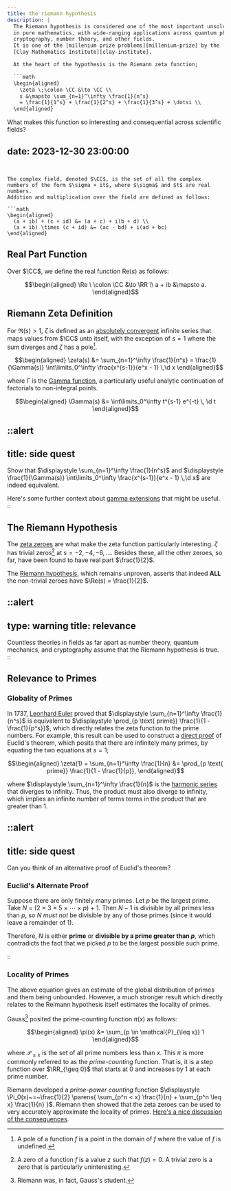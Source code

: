 ```yaml
---
title: the riemann hypothesis
description: |
  The Riemann hypothesis is considered one of the most important unsolved problems
  in pure mathematics, with wide-ranging applications across quantum physics,
  cryptography, number theory, and other fields.
  It is one of the [millenium prize problems][millenium-prize] by the
  [Clay Mathematics Institute][clay-institute].

  At the heart of the hypothesis is the Riemann zeta function;

  ```math
  \begin{aligned}
    \zeta \;\colon \CC &\to \CC \\
    s &\mapsto \sum_{n=1}^\infty \frac{1}{n^s}
    = \frac{1}{1^s} + \frac{1}{2^s} + \frac{1}{3^s} + \dotsi \\
  \end{aligned}
  ```
  
  What makes this function so interesting and consequential across
  scientific fields?

  [millenium-prize]: https://www.claymath.org/millennium-problems
  [clay-institute]:  https://www.claymath.org/

date: 2023-12-30 23:00:00
---
```


The complex field, denoted $\CC$, is the set of all the complex
numbers of the form $\sigma + it$, where $\sigma$ and $t$ are real numbers.
Addition and multiplication over the field are defined as follows:

```math
\begin{aligned}
  (a + ib) + (c + id) &= (a + c) + i(b + d) \\
  (a + ib) \times (c + id) &= (ac - bd) + i(ad + bc)
\end{aligned}
```

## Real Part Function

Over $\CC$, we define the real function $\mathrm{Re}(s)$ as follows:

```math
\begin{aligned}
\Re \ \colon \CC &\to \RR \\
a + ib &\mapsto a.
\end{aligned}
```

## Riemann Zeta Definition

For $\Re(s) > 1$, $\zeta$ is defined as an [absolutely convergent][abs-convergence]
infinite series that maps values from $\CC$ unto itself,
with the exception of $s = 1$ where the sum diverges
and $\zeta$ has a pole[^pole].

```math
\begin{aligned}
\zeta(s) &= \sum_{n=1}^\infty \frac{1}{n^s}
= \frac{1}{\Gamma(s)} \int\limits_0^\infty \frac{x^{s-1}}{e^x - 1} \,\d x
\end{aligned}
```

where $\Gamma$ is the [Gamma function][gamma-func], a particularly useful analytic
continuation of factorials to non-integral points.

```math
\begin{aligned}
\Gamma(s) &= \int\limits_0^\infty t^{s-1} e^{-t} \, \d t
\end{aligned}
```

::alert
---
title: side quest
---
Show that $\displaystyle \sum_{n=1}^\infty \frac{1}{n^s}$ and
$\displaystyle \frac{1}{\Gamma(s)} \int\limits_0^\infty \frac{x^{s-1}}{e^x - 1} \,\d x$
are indeed equivalent.

Here's some further context about [gamma extensions][gamma-func]
that might be useful.
::

## The Riemann Hypothesis

The [zeta zeroes][zeta-zeroes] are what make the zeta function particularly interesting.
$\zeta$ has trivial zeros[^1] at $s = -2, -4, -6, \dotsc$.
Besides these, all the other zeroes, so far, have been found to have real part $\frac{1}{2}$.

The [Riemann hypothesis][riemann-hypothesis], which remains unproven,
asserts that indeed **ALL** the non-trivial zeroes have $\Re(s) = \frac{1}{2}$.

::alert
---
type: warning
title: relevance
---
Countless theories in fields as far apart as number theory, quantum mechanics,
and cryptography assume that the Riemann hypothesis is true.
::

## Relevance to Primes

### Globality of Primes

In $1737$, [Leonhard Euler][euler] proved that
$\displaystyle \sum_{n=1}^\infty \frac{1}{n^s}$
is equivalent to
$\displaystyle \prod_{p \text{ prime}} \frac{1}{1 - \frac{1}{p^s}}$,
which directly relates the zeta function to the prime numbers.
For example, this result can be used to construct a
[direct proof][direct-proof] of Euclid's theorem,
which posits that there are infinitely many primes,
by equating the two equations at $s = 1$;
  
```math
\begin{aligned}
\zeta(1) =  \sum_{n=1}^\infty \frac{1}{n} &= \prod_{p \text{ prime}} \frac{1}{1 - \frac{1}{p}},
\end{aligned}
```

where $\displaystyle  \sum_{n=1}^\infty \frac{1}{n}$
is the [harmonic series][harmonic-series] that diverges to infinity.
Thus, the product must also diverge to infinity,
which implies an infinite number of terms terms in the product that are greater than $1$.

::alert
---
title: side quest
---
Can you think of an alternative proof of Euclid's theorem?

### Euclid's Alternate Proof

Suppose there are only finitely many primes.
Let $p$ be the largest prime.
Take $\displaystyle N~=~(2~\times~3~\times~5~\times~\dotsm~\times~p)~+~1$.
Then $N-1$ is divisible by all primes less than $p$, so $N$ _must not_ be divisible
by any of those primes (since it would leave a remainder of $1$).

Therefore, $N$ is either **prime** or **divisible by a prime greater than $p$**,
which contradicts the fact that we picked $p$ to be the largest possible such prime.

::

### Locality of Primes

The above equation gives an estimate of the global distribution of primes
and them being unbounded.
However, a much stronger result which directly relates to the Reimann hypothesis
itself estimates the locality of primes.

Gauss[^gauss] posited the prime-counting function $\pi(x)$ as follows:

```math
\begin{aligned}
\pi(x) &= \sum_{p \in \mathcal{P}_{\leq x}} 1
\end{aligned}
```

where $\mathcal{P}_{\leq x}$ is the set of all prime numbers less than $x$.
This $\pi$ is more commonly referred to as the _prime-counting_ function.
That is, it is a step function over $\RR_{\geq 0}$ that starts at $0$
and increases by $1$ at each prime number.

Riemann developed a _prime-power counting_ function
$\displaystyle \Pi_0(x)~=~\frac{1}{2} \parens{ \sum_{p^n < x} \frac{1}{n} + \sum_{p^n \leq x} \frac{1}{n} }$.
Riemann then showed that the zeta zeroes can be used to very accurately
approximate the locality of primes.
[Here's a nice discussion of the consequences][riemann-consequence].

[gamma-func]:           /functors/2023-01-gamma-properties
[abs-convergence]:      https://en.wikipedia.org/wiki/Absolute_convergence
[zeta-zeroes]:          http://www.plouffe.fr/simon/constants/zeta100.html
[riemann-hypothesis]:   https://www.claymath.org/millennium/riemann-hypothesis/
[direct-proof]:         https://www.mathcentre.ac.uk/resources/uploaded/mathcentre-direct.pdf
[euler]:                https://en.wikipedia.org/wiki/Leonhard_Euler
[harmonic-series]:      https://en.wikipedia.org/wiki/Harmonic_series_(mathematics)
[riemann-consequence]:  https://math.stackexchange.com/questions/1079485/importance-of-the-zero-free-region-of-riemann-zeta-function/1081598#1081598

[^1]: A zero of a function $f$ is a value $z$ such that $f(z) = 0$.
  A trivial zero is a zero that is particularly uninteresting.

[^pole]: A pole of a function $f$ is a point in the domain of $f$ where
  the value of $f$ is undefined.

[^gauss]: Riemann was, in fact, Gauss's student.
